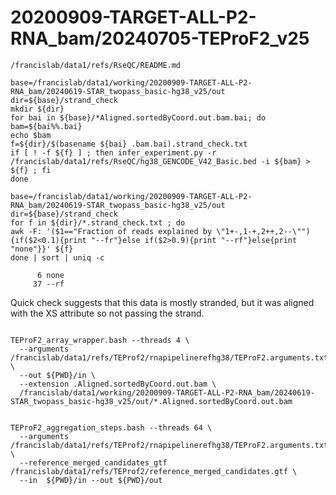 
#	20200909-TARGET-ALL-P2-RNA_bam/20240705-TEProF2_v25


```
/francislab/data1/refs/RseQC/README.md 
```

```
base=/francislab/data1/working/20200909-TARGET-ALL-P2-RNA_bam/20240619-STAR_twopass_basic-hg38_v25/out
dir=${base}/strand_check
mkdir ${dir}
for bai in ${base}/*Aligned.sortedByCoord.out.bam.bai; do
bam=${bai%%.bai}
echo $bam
f=${dir}/$(basename ${bai} .bam.bai).strand_check.txt
if [ ! -f ${f} ] ; then infer_experiment.py -r /francislab/data1/refs/RseQC/hg38_GENCODE_V42_Basic.bed -i ${bam} > ${f} ; fi
done
```

```
base=/francislab/data1/working/20200909-TARGET-ALL-P2-RNA_bam/20240619-STAR_twopass_basic-hg38_v25/out
dir=${base}/strand_check
for f in ${dir}/*.strand_check.txt ; do
awk -F: '($1=="Fraction of reads explained by \"1+-,1-+,2++,2--\""){if($2<0.1){print "--fr"}else if($2>0.9){print "--rf"}else{print "none"}}' ${f}
done | sort | uniq -c
```

```
      6 none
     37 --rf
```

Quick check suggests that this data is mostly stranded, but it was aligned with the XS attribute so not passing the strand.









```

TEProF2_array_wrapper.bash --threads 4 \
  --arguments /francislab/data1/refs/TEProf2/rnapipelinerefhg38/TEProF2.arguments.txt \
  --out ${PWD}/in \
  --extension .Aligned.sortedByCoord.out.bam \
  /francislab/data1/working/20200909-TARGET-ALL-P2-RNA_bam/20240619-STAR_twopass_basic-hg38_v25/out/*.Aligned.sortedByCoord.out.bam

```



```

TEProF2_aggregation_steps.bash --threads 64 \
  --arguments /francislab/data1/refs/TEProf2/rnapipelinerefhg38/TEProF2.arguments.txt \
  --reference_merged_candidates_gtf /francislab/data1/refs/TEProf2/reference_merged_candidates.gtf \
  --in  ${PWD}/in --out ${PWD}/out

```















